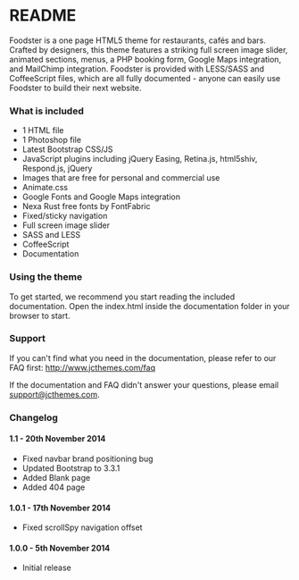 # README #

Foodster is a one page HTML5 theme for restaurants, cafés and bars. Crafted by designers, this theme features a striking full screen image slider, animated sections, menus, a PHP booking form, Google Maps integration, and MailChimp integration. Foodster is provided with LESS/SASS and CoffeeScript files, which are all fully documented - anyone can easily use Foodster to build their next website.

### What is included ###

* 1 HTML file
* 1 Photoshop file
* Latest Bootstrap CSS/JS
* JavaScript plugins including jQuery Easing, Retina.js, html5shiv, Respond.js, jQuery
* Images that are free for personal and commercial use
* Animate.css
* Google Fonts and Google Maps integration
* Nexa Rust free fonts by FontFabric
* Fixed/sticky navigation
* Full screen image slider
* SASS and LESS
* CoffeeScript
* Documentation

### Using the theme ###

To get started, we recommend you start reading the included documentation.
Open the index.html inside the documentation folder in your browser to start.

### Support ###

If you can't find what you need in the documentation, please refer to our FAQ first: http://www.jcthemes.com/faq

If the documentation and FAQ didn't answer your questions, please email support@jcthemes.com.

### Changelog ###

#### 1.1 - 20th November 2014 ####
* Fixed navbar brand positioning bug
* Updated Bootstrap to 3.3.1
* Added Blank page
* Added 404 page

#### 1.0.1 - 17th November 2014 ####
* Fixed scrollSpy navigation offset

#### 1.0.0 - 5th November 2014 ####
* Initial release
